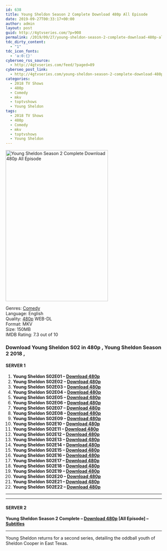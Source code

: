 ```yaml
---
id: 638
title: Young Sheldon Season 2 Complete Download 480p All Episode
date: 2019-09-27T00:33:17+00:00
author: admin
layout: post
guid: http://4gtvseries.com/?p=908
permalink: /2019/09/27/young-sheldon-season-2-complete-download-480p-all-episode-3/
tdc_dirty_content:
  - "1"
tdc_icon_fonts:
  - 'a:0:{}'
cyberseo_rss_source:
  - http://4gtvseries.com/feed/?paged=89
cyberseo_post_link:
  - http://4gtvseries.com/young-sheldon-season-2-complete-download-480p-all-episode/
categories:
  - 2018 TV Shows
  - 480p
  - Comedy
  - mkv
  - toptvshows
  - Young Sheldon
tags:
  - 2018 TV Shows
  - 480p
  - Comedy
  - mkv
  - toptvshows
  - Young Sheldon
---
```

<img loading="lazy" class="aligncenter" src="https://1.bp.blogspot.com/-OUZ7TRalTfg/XY1Yl88KINI/AAAAAAAAAQw/MwbA8FengaQgwhnxXf8cmxBwsgVVNovWgCK4BGAYYCw/s1600/Young%2BSheldon%2BSeason%2B2.jpg" alt="Young Sheldon Season 2 Complete Download 480p All Episode" width="330" height="488" />

Genres:&nbsp;<a href="http://4gtvseries.com/tag/comedy/" data-wpel-link="internal">Comedy</a>  
Language: English  
Quality:&nbsp;<a href="http://4gtvseries.com/tag/480p/" data-wpel-link="internal">480p</a> WEB-DL  
Format: MKV  
Size: 150MB  
IMDB Rating: 7.3 out of 10

### **Download Young Sheldon S02 in 480p , Young Sheldon Season 2 2018 ,&nbsp;**

#### <span><strong>SERVER 1</strong></span>

  1. **Young Sheldon S02E01 – <a href="http://slink.dl480p.xyz/TBSzbCAG" data-wpel-link="external" target="_blank" rel="nofollow external noopener noreferrer" class="wpel-icon-left"><i class="wpel-icon fa fa-download" aria-hidden="true"></i>Download 480p</a>**
  2. **Young Sheldon S02E02 – <a href="http://slink.dl480p.xyz/yQWrwZ1" data-wpel-link="external" target="_blank" rel="nofollow external noopener noreferrer" class="wpel-icon-left"><i class="wpel-icon fa fa-download" aria-hidden="true"></i>Download 480p</a>**
  3. **Young Sheldon S02E03 – <a href="http://slink.dl480p.xyz/JmCfU8" data-wpel-link="external" target="_blank" rel="nofollow external noopener noreferrer" class="wpel-icon-left"><i class="wpel-icon fa fa-download" aria-hidden="true"></i>Download 480p</a>**
  4. **Young Sheldon S02E04 – <a href="http://slink.dl480p.xyz/pXap" data-wpel-link="external" target="_blank" rel="nofollow external noopener noreferrer" class="wpel-icon-left"><i class="wpel-icon fa fa-download" aria-hidden="true"></i>Download 480p</a>**
  5. **Young Sheldon S02E05 – <a href="http://slink.dl480p.xyz/L30GQ" data-wpel-link="external" target="_blank" rel="nofollow external noopener noreferrer" class="wpel-icon-left"><i class="wpel-icon fa fa-download" aria-hidden="true"></i>Download 480p</a>**
  6. **Young Sheldon S02E06 – <a href="http://slink.dl480p.xyz/uLWud" data-wpel-link="external" target="_blank" rel="nofollow external noopener noreferrer" class="wpel-icon-left"><i class="wpel-icon fa fa-download" aria-hidden="true"></i>Download 480p</a>**
  7. **Young Sheldon S02E07 – <a href="http://slink.dl480p.xyz/L48KnB" data-wpel-link="external" target="_blank" rel="nofollow external noopener noreferrer" class="wpel-icon-left"><i class="wpel-icon fa fa-download" aria-hidden="true"></i>Download 480p</a>**
  8. **Young Sheldon S02E08 – <a href="http://slink.dl480p.xyz/y5U9r" data-wpel-link="external" target="_blank" rel="nofollow external noopener noreferrer" class="wpel-icon-left"><i class="wpel-icon fa fa-download" aria-hidden="true"></i>Download 480p</a>**
  9. **Young Sheldon S02E09 – <a href="http://slink.dl480p.xyz/ivsBTiUr" data-wpel-link="external" target="_blank" rel="nofollow external noopener noreferrer" class="wpel-icon-left"><i class="wpel-icon fa fa-download" aria-hidden="true"></i>Download 480p</a>**
 10. **Young Sheldon S02E10 – <a href="http://slink.dl480p.xyz/m20agC7" data-wpel-link="external" target="_blank" rel="nofollow external noopener noreferrer" class="wpel-icon-left"><i class="wpel-icon fa fa-download" aria-hidden="true"></i>Download 480p</a>**
 11. **Young Sheldon S02E11 – <a href="http://slink.dl480p.xyz/MaRMv" data-wpel-link="external" target="_blank" rel="nofollow external noopener noreferrer" class="wpel-icon-left"><i class="wpel-icon fa fa-download" aria-hidden="true"></i>Download 480p</a>**
 12. **Young Sheldon S02E12 – <a href="http://slink.dl480p.xyz/vDQzQWkI" data-wpel-link="external" target="_blank" rel="nofollow external noopener noreferrer" class="wpel-icon-left"><i class="wpel-icon fa fa-download" aria-hidden="true"></i>Download 480p</a>**
 13. **Young Sheldon S02E13 – <a href="http://slink.dl480p.xyz/N5qPAD" data-wpel-link="external" target="_blank" rel="nofollow external noopener noreferrer" class="wpel-icon-left"><i class="wpel-icon fa fa-download" aria-hidden="true"></i>Download 480p</a>**
 14. **Young Sheldon S02E14 – <a href="http://slink.dl480p.xyz/rguw8" data-wpel-link="external" target="_blank" rel="nofollow external noopener noreferrer" class="wpel-icon-left"><i class="wpel-icon fa fa-download" aria-hidden="true"></i>Download 480p</a>**
 15. **Young Sheldon S02E15 – <a href="http://slink.dl480p.xyz/14trr9p6" data-wpel-link="external" target="_blank" rel="nofollow external noopener noreferrer" class="wpel-icon-left"><i class="wpel-icon fa fa-download" aria-hidden="true"></i>Download 480p</a>**
 16. **Young Sheldon S02E16 – <a href="http://slink.dl480p.xyz/ANFjh" data-wpel-link="external" target="_blank" rel="nofollow external noopener noreferrer" class="wpel-icon-left"><i class="wpel-icon fa fa-download" aria-hidden="true"></i>Download 480p</a>**
 17. **Young Sheldon S02E17 – <a href="http://slink.dl480p.xyz/6hZAN" data-wpel-link="external" target="_blank" rel="nofollow external noopener noreferrer" class="wpel-icon-left"><i class="wpel-icon fa fa-download" aria-hidden="true"></i>Download 480p</a>**
 18. **Young Sheldon S02E18 – <a href="http://slink.dl480p.xyz/N5LQ4yd" data-wpel-link="external" target="_blank" rel="nofollow external noopener noreferrer" class="wpel-icon-left"><i class="wpel-icon fa fa-download" aria-hidden="true"></i>Download 480p</a>**
 19. **Young Sheldon S02E19 – <a href="http://slink.dl480p.xyz/NTGBnbF" data-wpel-link="external" target="_blank" rel="nofollow external noopener noreferrer" class="wpel-icon-left"><i class="wpel-icon fa fa-download" aria-hidden="true"></i>Download 480p</a>**
 20. **Young Sheldon S02E20 – <a href="http://slink.dl480p.xyz/mra6AdpJ" data-wpel-link="external" target="_blank" rel="nofollow external noopener noreferrer" class="wpel-icon-left"><i class="wpel-icon fa fa-download" aria-hidden="true"></i>Download 480p</a>**
 21. **Young Sheldon S02E21 – <a href="http://slink.dl480p.xyz/99XVnVQM" data-wpel-link="external" target="_blank" rel="nofollow external noopener noreferrer" class="wpel-icon-left"><i class="wpel-icon fa fa-download" aria-hidden="true"></i>Download 480p</a>**
 22. **Young Sheldon S02E22 – <a href="http://slink.dl480p.xyz/QpQYxYU1" data-wpel-link="external" target="_blank" rel="nofollow external noopener noreferrer" class="wpel-icon-left"><i class="wpel-icon fa fa-download" aria-hidden="true"></i>Download 480p</a>**

* * *

* * *

#### <span><strong>SERVER 2</strong></span>

**Young Sheldon Season 2 Complete – <a href="http://dl480p.xyz/677/" data-wpel-link="external" target="_blank" rel="nofollow external noopener noreferrer" class="wpel-icon-left"><i class="wpel-icon fa fa-download" aria-hidden="true"></i>Download 480p</a> [All Episode] – <a href="https://subscene.com/subtitles/young-sheldon-second-season" data-wpel-link="external" target="_blank" rel="nofollow external noopener noreferrer" class="wpel-icon-left"><i class="wpel-icon fa fa-download" aria-hidden="true"></i>Subtitles</a>**

* * *

Young Sheldon returns for a second series, detailing the oddball youth of Sheldon Cooper in East Texas.

<div align="center">
</div>